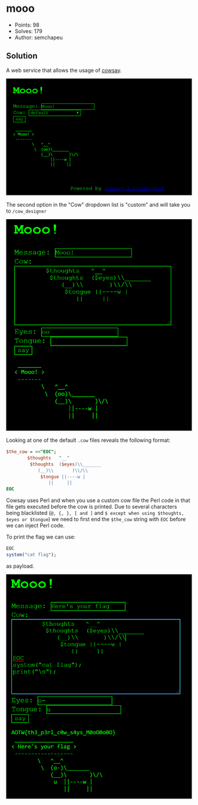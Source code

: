# mooo

- Points: 98
- Solves: 179
- Author: semchapeu

## Solution 
A web service that allows the usage of [cowsay](https://packages.ubuntu.com/bionic/cowsay).

![](./moo0.png)

The second option in the "Cow" dropdown list is "custom" and will take you to `/cow_designer`

![](./moo1.png)

Looking at one of the default `.cow` files reveals the following format:

```Perl
$the_cow = <<"EOC";
        $thoughts   ^__^
         $thoughts  ($eyes)\\_______
            (__)\\       )\\/\\
             $tongue ||----w |
                ||     ||
EOC

```

Cowsay uses Perl and when you use a custom cow file the Perl code in that file gets executed before the cow is printed.
Due to several characters being blacklisted (`@, {, }, [ and ]` and `$ except when using $thoughts, $eyes or $tongue`) we need to first end the `$the_cow` string with `EOC` before we can inject Perl code.

To print the flag we can use:

```Perl
EOC
system("cat flag");
```
 as payload.

 ![](./moo2.png)
